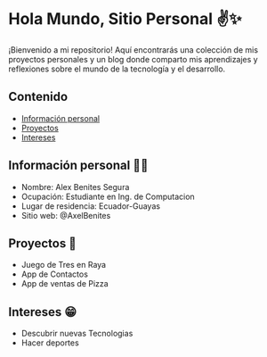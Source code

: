 # Hola Mundo, Sitio Personal ✌️✨

¡Bienvenido a mi repositorio! Aquí encontrarás una colección de mis proyectos personales y un blog donde comparto mis aprendizajes y reflexiones sobre el mundo de la tecnología y el desarrollo.

## Contenido 

* [Información personal](#información-personal)
* [Proyectos](#proyectos)
* [Intereses](#intereses)

## Información personal 🧑‍💻
* Nombre: Alex Benites Segura
* Ocupación: Estudiante en Ing. de Computacion
* Lugar de residencia: Ecuador-Guayas
* Sitio web: @AxelBenites
  
## Proyectos 🦾
* Juego de Tres en Raya
* App de Contactos
* App de ventas de Pizza

## Intereses 😁
* Descubrir nuevas Tecnologias
* Hacer deportes
